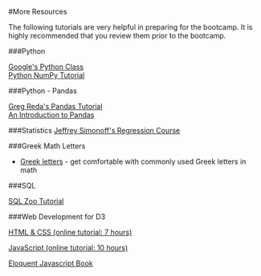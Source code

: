 #More Resources

The following tutorials are very helpful in preparing for the bootcamp. It is highly recommended that you review them prior to the bootcamp. 

###Python

[Google&#39;s Python Class](https://developers.google.com/edu/python/)   
[Python NumPy Tutorial](http://cs231n.github.io/python-numpy-tutorial/)

###Python - Pandas

[Greg Reda&#39;s Pandas Tutorial](http://www.gregreda.com/2013/10/26/using-pandas-on-the-movielens-dataset/)  
[An Introduction to Pandas](http://synesthesiam.com/posts/an-introduction-to-pandas.html)

###Statistics
[Jeffrey Simonoff's Regression Course](http://people.stern.nyu.edu/jsimonof/classes/2301/pdf/)

###Greek Math Letters

* [Greek letters](http://www.mathwords.com/g/greek_alphabet.htm) - get comfortable with commonly used Greek letters in math

###SQL

[SQL Zoo Tutorial](http://sqlzoo.net/wiki/SQL_Tutorial)


###Web Development for D3

[HTML & CSS (online tutorial: 7 hours)](https://www.codecademy.com/tracks/web/)

[JavaScript (online tutorial: 10 hours)](http://www.codecademy.com/tracks/javascript/)

[Eloquent Javascript Book](http://eloquentjavascript.net/)
